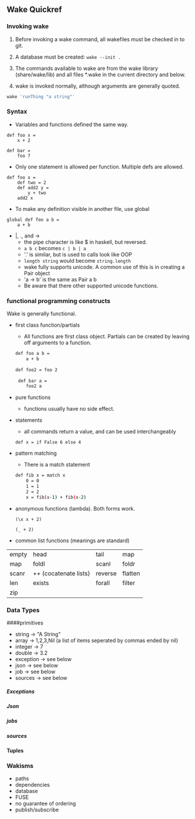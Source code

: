 

## Wake Quickref

### Invoking wake
1. Before invoking a wake command, all wakefiles must be
checked in to git. 

1. A database must be created: `wake --init .`

1. The commands available to wake are from
the wake library (share/wake/lib) and all files *.wake in
the current directory and below.

1. wake is invoked normally, although arguments are generally quoted.
```bash
wake 'runThing "a string"'
```

### Syntax

- Variables and functions defined the same way.
```
def foo x =
    x + 2 

def bar = 
    foo 7
```

* Only one statement is allowed per function. Multiple defs are allowed.

```
def foo x =
    def two = 2
    def add2 y =
        y + two
    add2 x
``` 

* To make any definition visible in another file, use global

```
global def foo a b =
    a + b
```

* |, ., and →
    * the pipe character is like $ in haskell, but reversed.
    * `a b c` becomes `c | b | a`
    * '.' is similar, but is used to calls look like OOP
    * `length string` would become `string.length`
    * wake fully supports unicode. A common use of this is in creating a Pair object
    * 'a → b' is the same as Pair a b
    * Be aware that there other supported unicode functions.


### functional programming constructs

Wake is generally functional.

* first class function/partials
    * All functions are first class object. Partials can be created by leaving off
    arguments to a function.
    
    ```bash
    def foo a b = 
        a + b
        
    def foo2 = foo 2
       
     def bar a =
        foo2 a
    ```

* pure functions
    * functions usually have no side effect.
    
* statements
    * all commands return a value, and can be used interchangeably
    
    ```
    def x = if False 6 else 4
    ```

* pattern matching
    * There is a match statement
    
    ```bash
    def fib x = match x
        0 = 0
        1 = 1
        2 = 2
        x = fib(x-1) + fib(x-2) 
    ```

* anonymous functions (lambda). Both forms work.
    ```
    (\x x + 2)
    
    (_ + 2)
    ```
    
* common list functions (meanings are standard)

|       |     |     |     |
| ---   | --- | --- | --- |
| empty |   head | tail | map |
| map | foldl | scanl | foldr | 
| scanr | ++ (cocatenate lists) | reverse | flatten | 
| len | exists | forall | filter 
| zip| 

### Data Types

####primitives
* string -> "A String"
* array -> 1,2,3,Nil (a list of items seperated by commas ended by nil)
* integer -> 7
* double -> 3.2
* exception -> see below
* json -> see below
* job -> see below
* sources -> see below


##### Exceptions
##### Json
##### jobs
##### sources

#### Tuples

### Wakisms

* paths
* dependencies
* database
* FUSE
* no guarantee of ordering
* publish/subscribe
